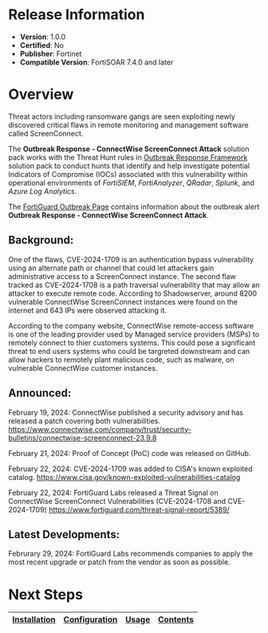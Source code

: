 # Release Information 

- **Version**: 1.0.0 
- **Certified**: No 
- **Publisher**: Fortinet 
- **Compatible Version**: FortiSOAR 7.4.0 and later 

# Overview 

Threat actors including ransomware gangs are seen exploiting newly discovered critical flaws in remote monitoring and management software called ScreenConnect. 

 The **Outbreak Response - ConnectWise ScreenConnect Attack** solution pack works with the Threat Hunt rules in [Outbreak Response Framework](https://github.com/fortinet-fortisoar/solution-pack-outbreak-response-framework/blob/release/1.0.0/README.md#threat-hunt-rules) solution pack to conduct hunts that identify and help investigate potential Indicators of Compromise (IOCs) associated with this vulnerability within operational environments of *FortiSIEM*, *FortiAnalyzer*, *QRadar*, *Splunk*, and *Azure Log Analytics*.

 The [FortiGuard Outbreak Page](https://www.connectwise.com/company/trust/security-bulletins/connectwise-screenconnect-23.9.8) contains information about the outbreak alert **Outbreak Response - ConnectWise ScreenConnect Attack**. 

## Background: 

One of the flaws, CVE-2024-1709 is an authentication bypass vulnerability using an alternate path or channel that could let attackers gain administrative access to a ScreenConnect instance. The second flaw tracked as CVE-2024-1708 is a path traversal vulnerability that may allow an attacker to execute remote code. According to Shadowserver, around 8200 vulnerable ConnectWise ScreenConnect instances were found on the internet and 643 IPs were observed attacking it.

According to the company website, ConnectWise remote-access software is one of the leading provider used by Managed service providers (MSPs) to remotely connect to thier customers systems. This could pose a significant threat to end users systems who could be targreted downstream and can allow hackers to remotely plant malicious code, such as malware, on vulnerable ConnectWise customer instances. 

## Announced: 

February 19, 2024: ConnectWise published a security advisory and has released a patch covering both vulnerabilities. 
https://www.connectwise.com/company/trust/security-bulletins/connectwise-screenconnect-23.9.8

February 21, 2024: Proof of Concept (PoC) code was released on GitHub.

February 22, 2024: CVE-2024-1709 was added to CISA's known exploited catalog.
https://www.cisa.gov/known-exploited-vulnerabilities-catalog

February 22, 2024: FortiGuard Labs released a Threat Signal on ConnectWise ScreenConnect Vulnerabilities (CVE-2024-1708 and CVE-2024-1709)
https://www.fortiguard.com/threat-signal-report/5389/ 

## Latest Developments: 

Februrary 29, 2024: FortiGuard Labs recommends companies to apply the most recent upgrade or patch from the vendor as soon as possible. 

# Next Steps
 | [Installation](./docs/setup.md#installation) | [Configuration](./docs/setup.md#configuration) | [Usage](./docs/usage.md) | [Contents](./docs/contents.md) | 
 |--------------------------------------------|----------------------------------------------|------------------------|------------------------------|